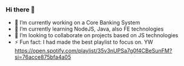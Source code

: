 ### Hi there 👋

- 🔭 I’m currently working on a Core Banking System
- 🌱 I’m currently learning NodeJS, Java, also FE technologies
- 👯 I’m looking to collaborate on projects based on JS technologies
- ⚡ Fun fact: I had made the best playlist to focus on. YW https://open.spotify.com/playlist/35v3nUPSa7g0f4CBeSunFM?si=76acce875bfa4a05


<!--
**emanuelbas/emanuelbas** is a ✨ _special_ ✨ repository because its `README.md` (this file) appears on your GitHub profile.

Here are some ideas to get you started:

- 🔭 I’m currently working on ...
- 🌱 I’m currently learning ...
- 👯 I’m looking to collaborate on ...
- 🤔 I’m looking for help with ...
- 💬 Ask me about ...
- 📫 How to reach me: ...
- 😄 Pronouns: ...
- ⚡ Fun fact: ...
-->

